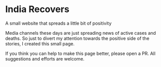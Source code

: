 # India Recovers
A small website that spreads a little bit of positivity<br>

Media channels these days are just spreading news of active cases and deaths. So just to divert my attention towards the positive side of the stories, I created this small page.<br>

If you think you can help to make this page better, please open a PR. All suggestions and efforts are welcome.
